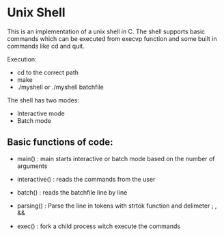 # Unix Shell

This is an implementation of a unix shell in C. The shell supports basic commands which can be executed from execvp function and some built in commands like cd and quit.

Execution:
- cd to the correct path
- make
- ./myshell or ./myshell batchfile

The shell has two modes:
- Interactive mode
- Batch mode

## Basic functions of code:
- main() : main starts interactive or batch mode based on the number of arguments 

- interactive() : reads the commands from the user

- batch() : reads the batchfile line by line 

- parsing() : Parse the line in tokens with strtok function and delimeter ; , &&

- exec() : fork a child process witch execute the commands


